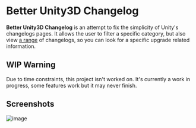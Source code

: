 # Better Unity3D Changelog

**Better Unity3D Changelog** is an attempt to fix the simplicity of Unity's changelogs pages.
It allows the user to filter a specific category, but also view [a range](https://better-unity-changelog.vercel.app/changelogs/2022.3.22/2022.3.25) of changelogs, so you can look for a specific upgrade related information.


## WIP Warning
Due to time constraints, this project isn't worked on. It's currently a work in progress, some features work but it may never finish.


## Screenshots
![image](https://github.com/eamonwoortman/better-unity-changelog/assets/9072397/75b1d024-8c00-41a3-a89b-165461719fb3)


